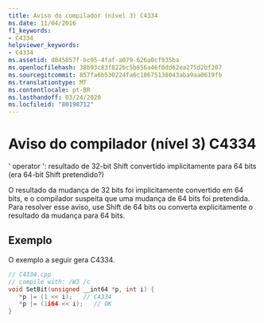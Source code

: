 ```yaml
---
title: Aviso do compilador (nível 3) C4334
ms.date: 11/04/2016
f1_keywords:
- C4334
helpviewer_keywords:
- C4334
ms.assetid: d845857f-bc95-4faf-a079-626a0cf935ba
ms.openlocfilehash: 38b93c83f822bc5b856a46f0dd62ea275d2bf207
ms.sourcegitcommit: 857fa6b530224fa6c18675138043aba9aa0619fb
ms.translationtype: MT
ms.contentlocale: pt-BR
ms.lasthandoff: 03/24/2020
ms.locfileid: "80198712"
---
```

# <a name="compiler-warning-level-3-c4334"></a>Aviso do compilador (nível 3) C4334

' operator ': resultado de 32-bit Shift convertido implicitamente para 64 bits (era 64-bit Shift pretendido?)

O resultado da mudança de 32 bits foi implicitamente convertido em 64 bits, e o compilador suspeita que uma mudança de 64 bits foi pretendida.  Para resolver esse aviso, use Shift de 64 bits ou converta explicitamente o resultado da mudança para 64 bits.

## <a name="example"></a>Exemplo

O exemplo a seguir gera C4334.

```cpp
// C4334.cpp
// compile with: /W3 /c
void SetBit(unsigned __int64 *p, int i) {
   *p |= (1 << i);   // C4334
   *p |= (1i64 << i);   // OK
}
```
